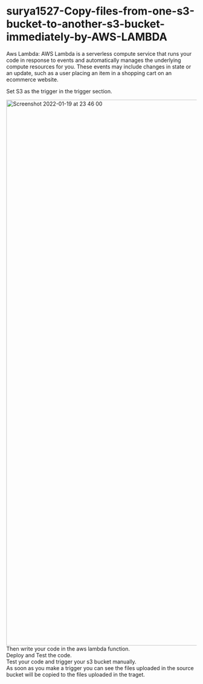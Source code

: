 # surya1527-Copy-files-from-one-s3-bucket-to-another-s3-bucket-immediately-by-AWS-LAMBDA


Aws Lambda: AWS Lambda is a serverless compute service that runs your code in response to events and automatically manages the underlying compute resources for you. These events may include changes in state or an update, such as a user placing an item in a shopping cart on an ecommerce website.




Set S3 as the trigger in the trigger section. 



<img width="1440" alt="Screenshot 2022-01-19 at 23 46 00" src="https://user-images.githubusercontent.com/58841159/150191463-0980057e-666e-49af-96fa-ea276a0c4a1a.png">
</br>
Then write your code in the aws lambda function.</br>
Deploy and Test the code.</br>
Test your code and trigger your s3 bucket manually.</br>
As soon as you make a trigger you can see the files uploaded in the source bucket will be copied to the files uploaded in the traget.
